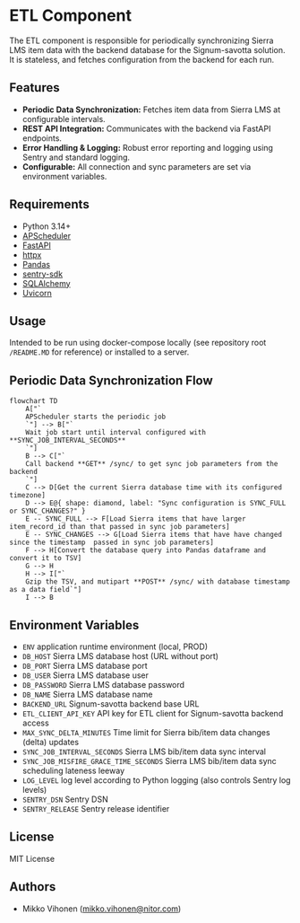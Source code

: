 # ETL Component

The ETL component is responsible for periodically synchronizing Sierra LMS item data with the backend database for the Signum-savotta solution. It is stateless, and fetches configuration from the backend for each run.

## Features

- **Periodic Data Synchronization:** Fetches item data from Sierra LMS at configurable intervals.
- **REST API Integration:** Communicates with the backend via FastAPI endpoints.
- **Error Handling & Logging:** Robust error reporting and logging using Sentry and standard logging.
- **Configurable:** All connection and sync parameters are set via environment variables.

## Requirements

- Python 3.14+
- [APScheduler](https://apscheduler.readthedocs.io/)
- [FastAPI](https://fastapi.tiangolo.com/)
- [httpx](https://www.python-httpx.org/)
- [Pandas](https://pandas.pydata.org/)
- [sentry-sdk](https://pypi.org/project/sentry-sdk/)
- [SQLAlchemy](https://www.sqlalchemy.org/)
- [Uvicorn](https://www.uvicorn.org/)

## Usage

Intended to be run using docker-compose locally (see repository root `/README.MD` for reference) or installed to a server.

## Periodic Data Synchronization Flow

```mermaid
flowchart TD
    A["`
    APScheduler starts the periodic job
    `"] --> B["`
    Wait job start until interval configured with **SYNC_JOB_INTERVAL_SECONDS**
    `"]
    B --> C["`
    Call backend **GET** /sync/ to get sync job parameters from the backend
    `"]
    C --> D[Get the current Sierra database time with its configured timezone]
    D --> E@{ shape: diamond, label: "Sync configuration is SYNC_FULL or SYNC_CHANGES?" }
    E -- SYNC_FULL --> F[Load Sierra items that have larger item_record_id than that passed in sync job parameters]
    E -- SYNC_CHANGES --> G[Load Sierra items that have have changed since the timestamp  passed in sync job parameters]
    F --> H[Convert the database query into Pandas dataframe and convert it to TSV]
    G --> H
    H --> I["`
    Gzip the TSV, and mutipart **POST** /sync/ with database timestamp as a data field`"]
    I --> B
```

## Environment Variables
- `ENV` application runtime environment (local, PROD)
- `DB_HOST` Sierra LMS database host (URL without port)
- `DB_PORT` Sierra LMS database port
- `DB_USER` Sierra LMS database user
- `DB_PASSWORD` Sierra LMS database password
- `DB_NAME` Sierra LMS database name
- `BACKEND_URL` Signum-savotta backend base URL
- `ETL_CLIENT_API_KEY` API key for ETL client for Signum-savotta backend access
- `MAX_SYNC_DELTA_MINUTES` Time limit for Sierra bib/item data changes (delta) updates
- `SYNC_JOB_INTERVAL_SECONDS` Sierra LMS bib/item data sync interval 
- `SYNC_JOB_MISFIRE_GRACE_TIME_SECONDS`  Sierra LMS bib/item data sync scheduling lateness leeway
- `LOG_LEVEL` log level according to Python logging (also controls Sentry log levels)
- `SENTRY_DSN` Sentry DSN
- `SENTRY_RELEASE` Sentry release identifier 

## License

MIT License

## Authors

- Mikko Vihonen (mikko.vihonen@nitor.com)